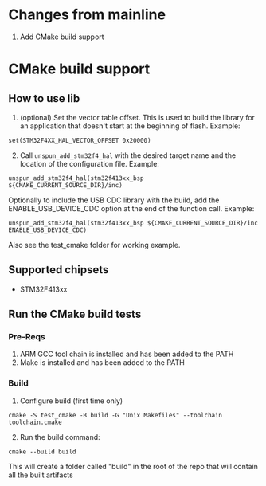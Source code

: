 # Changes from mainline
1. Add CMake build support

# CMake build support
## How to use lib
1. (optional) Set the vector table offset. This is used to build the library for an application that doesn't start at the beginning of flash. 
Example:
```
set(STM32F4XX_HAL_VECTOR_OFFSET 0x20000)
```
2. Call `unspun_add_stm32f4_hal` with the desired target name and the location of the configuration file.
Example:
```
unspun_add_stm32f4_hal(stm32f413xx_bsp ${CMAKE_CURRENT_SOURCE_DIR}/inc)
```
Optionally to include the USB CDC library with the build, add the ENABLE_USB_DEVICE_CDC option at the end of the function call. Example:
```
unspun_add_stm32f4_hal(stm32f413xx_bsp ${CMAKE_CURRENT_SOURCE_DIR}/inc ENABLE_USB_DEVICE_CDC)
```

Also see the test_cmake folder for working example. 

## Supported chipsets
- STM32F413xx

## Run the CMake build tests
### Pre-Reqs
1. ARM GCC tool chain is installed and has been added to the PATH
2. Make is installed and has been added to the PATH
### Build
1. Configure build (first time only)
```
cmake -S test_cmake -B build -G "Unix Makefiles" --toolchain toolchain.cmake
```
2. Run the build command:
```
cmake --build build
```
This will create a folder called "build" in the root of the repo that will contain all the built artifacts